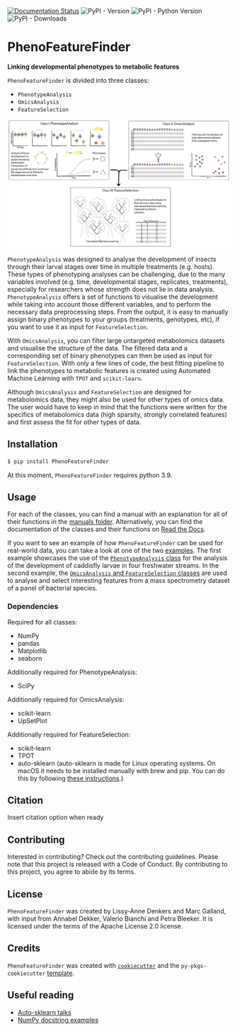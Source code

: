 [![Documentation Status](https://readthedocs.org/projects/phenofeaturefinder/badge/?version=latest)](https://phenofeaturefinder.readthedocs.io/en/latest/?badge=latest)
![PyPI - Version](https://img.shields.io/pypi/v/PhenoFeatureFinder)
![PyPI - Python Version](https://img.shields.io/pypi/pyversions/PhenoFeatureFinder)
![PyPI - Downloads](https://img.shields.io/pypi/dm/PhenoFeatureFinder)



# PhenoFeatureFinder

**Linking developmental phenotypes to metabolic features**

`PhenoFeatureFinder` is divided into three classes:
* `PhenotypeAnalysis`
* `OmicsAnalysis`
* `FeatureSelection`

![Overview of the package](documentation/paper/package_figure.png)

`PhenotypeAnalysis` was designed to analyse the development of insects through their larval stages over time in multiple treatments (e.g. hosts). These types of phenotyping analyses can be challenging, due to the many variables involved (e.g. time, developmental stages, replicates, treatments), especially for researchers whose strength does not lie in data analysis. `PhenotypeAnalysis` offers a set of functions to visualise the development while taking into account those different variables, and to perform the necessary data preprocessing steps. From the output, it is easy to manually assign binary phenotypes to your groups (treatments, genotypes, etc), if you want to use it as input for `FeatureSelection`. 

With `OmicsAnalysis`, you can filter large untargeted metabolomics datasets and visualise the structure of the data. The filtered data and a corresponding set of binary phenotypes can then be used as input for `FeatureSelection`. With only a few lines of code, the best fitting pipeline to link the phenotypes to metabolic features is created using Automated Machine Learning with `TPOT` and `scikit-learn`.

Although `OmicsAnalysis` and `FeatureSelection` are designed for metabolomics data, they might also be used for other types of omics data. The user would have to keep in mind that the functions were written for the specifics of metabolomics data (high sparsity, strongly correlated features) and first assess the fit for other types of data. 

## Installation

```bash
$ pip install PhenoFeatureFinder
```

At this moment, `PhenoFeatureFinder` requires python 3.9.

## Usage

For each of the classes, you can find a manual with an explanation for all of their functions in the [manuals folder](documentation/manuals/). Alternatively, you can find the documentation of the classes and their functions on [Read the Docs](phenofeaturefinder.readthedocs.io).

If you want to see an example of how `PhenoFeatureFinder` can be used for real-world data, you can take a look at one of the two [examples](documentation/examples/). The first example showcases the use of the [`PhenotypeAnalysis` class](documentation/examples/caddisfly/) for the analysis of the development of caddisfly larvae in four freshwater streams. In the second example, the [`OmicsAnalysis` and `FeatureSelection` classes](documentation/examples/MicroMass/) are used to analyse and select interesting features from a mass spectrometry dataset of a panel of bacterial species.

### Dependencies

Required for all classes:
- NumPy
- pandas
- Matplotlib
- seaborn

Additionally required for PhenotypeAnalysis:
- SciPy

Additionally required for OmicsAnalysis:
- scikit-learn
- UpSetPlot

Additionally required for FeatureSelection:
- scikit-learn
- TPOT
- auto-sklearn (auto-sklearn is made for Linux operating systems. On macOS it needs to be installed manually with brew and pip. You can do this by following [these instructions](https://gist.github.com/simonprovost/051952533680026b67fa58c3552b8a7b).)

## Citation

Insert citation option when ready

## Contributing

Interested in contributing? Check out the contributing guidelines. Please note that this project is released with a Code of Conduct. By contributing to this project, you agree to abide by its terms.

## License

`PhenoFeatureFinder` was created by Lissy-Anne Denkers and Marc Galland, with input from Annabel Dekker, Valerio Bianchi and Petra Bleeker. It is licensed under the terms of the Apache License 2.0 license.

## Credits

`PhenoFeatureFinder` was created with [`cookiecutter`](https://cookiecutter.readthedocs.io/en/latest/) and the `py-pkgs-cookiecutter` [template](https://github.com/py-pkgs/py-pkgs-cookiecutter).

## Useful reading

- [Auto-sklearn talks](https://github.com/automl/auto-sklearn-talks)
- [NumPy docstring examples](https://sphinxcontrib-napoleon.readthedocs.io/en/latest/example_numpy.html#example-numpy)
